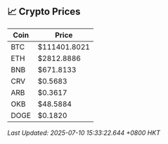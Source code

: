 ## 📈 Crypto Prices

| Coin | Price |
| ---- | ----- |
| BTC | $111401.8021 |
| ETH | $2812.8886 |
| BNB | $671.8133 |
| CRV | $0.5683 |
| ARB | $0.3617 |
| OKB | $48.5884 |
| DOGE | $0.1820 |

_Last Updated: 2025-07-10 15:33:22.644 +0800 HKT_